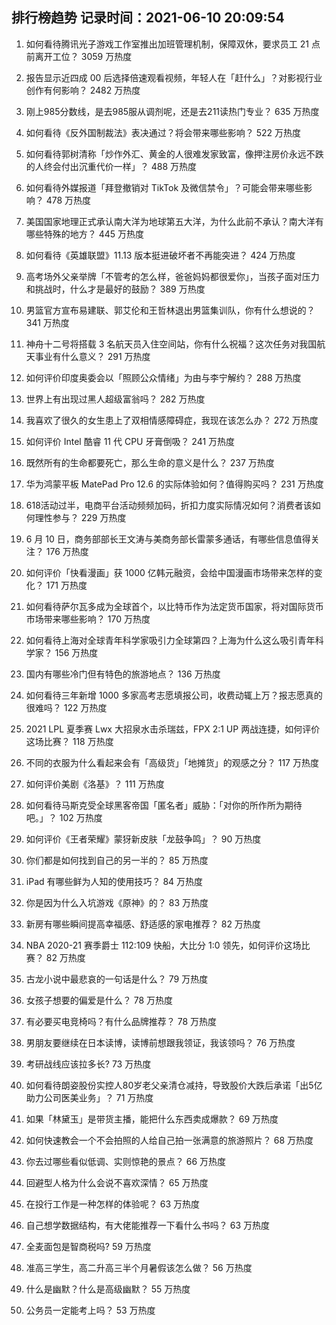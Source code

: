 
## 排行榜趋势 记录时间：2021-06-10 20:09:54
  
  1. 如何看待腾讯光子游戏工作室推出加班管理机制，保障双休，要求员工 21 点前离开工位？ 3059 万热度
    
  2. 报告显示近四成 00 后选择倍速观看视频，年轻人在「赶什么」？对影视行业创作有何影响？ 2482 万热度
    
  3. 刚上985分数线，是去985服从调剂呢，还是去211读热门专业？ 635 万热度
    
  4. 如何看待《反外国制裁法》表决通过？将会带来哪些影响？ 522 万热度
    
  5. 如何看待郭树清称「炒作外汇、黄金的人很难发家致富，像押注房价永远不跌的人终会付出沉重代价一样」？ 488 万热度
    
  6. 如何看待外媒报道「拜登撤销对 TikTok 及微信禁令」？可能会带来哪些影响？ 478 万热度
    
  7. 美国国家地理正式承认南大洋为地球第五大洋，为什么此前不承认？南大洋有哪些特殊的地方？ 445 万热度
    
  8. 如何看待《英雄联盟》11.13 版本挺进破坏者不再能突进？ 424 万热度
    
  9. 高考场外父亲举牌「不管考的怎么样，爸爸妈妈都很爱你」，当孩子面对压力和挑战时，什么才是最好的鼓励？ 389 万热度
    
  10. 男篮官方宣布易建联、郭艾伦和王哲林退出男篮集训队，你有什么想说的？ 341 万热度
    
  11. 神舟十二号将搭载 3 名航天员入住空间站，你有什么祝福？这次任务对我国航天事业有什么意义？ 291 万热度
    
  12. 如何评价印度奥委会以「照顾公众情绪」为由与李宁解约？ 288 万热度
    
  13. 世界上有出现过黑人超级富翁吗？ 282 万热度
    
  14. 我喜欢了很久的女生患上了双相情感障碍症，我现在该怎么办？ 272 万热度
    
  15. 如何评价 Intel 酷睿 11 代 CPU 牙膏倒吸？ 241 万热度
    
  16. 既然所有的生命都要死亡，那么生命的意义是什么？ 237 万热度
    
  17. 华为鸿蒙平板 MatePad Pro 12.6 的实际体验如何？值得购买吗？ 231 万热度
    
  18. 618活动过半，电商平台活动频频加码，折扣力度实际情况如何？消费者该如何理性参与？ 229 万热度
    
  19. 6 月 10 日，商务部部长王文涛与美商务部长雷蒙多通话，有哪些信息值得关注？ 176 万热度
    
  20. 如何评价「快看漫画」获 1000 亿韩元融资，会给中国漫画市场带来怎样的变化？ 171 万热度
    
  21. 如何看待萨尔瓦多成为全球首个，以比特币作为法定货币国家，将对国际货币市场带来哪些影响？ 170 万热度
    
  22. 如何看待上海对全球青年科学家吸引力全球第四？上海为什么这么吸引青年科学家？ 156 万热度
    
  23. 国内有哪些冷门但有特色的旅游地点？ 136 万热度
    
  24. 如何看待三年新增 1000 多家高考志愿填报公司，收费动辄上万？报志愿真的很难吗？ 122 万热度
    
  25. 2021 LPL 夏季赛 Lwx 大招泉水击杀瑞兹，FPX 2:1 UP 两战连捷，如何评价这场比赛？ 118 万热度
    
  26. 不同的衣服为什么看起来会有「高级货」「地摊货」的观感之分？ 117 万热度
    
  27. 如何评价美剧《洛基》？ 111 万热度
    
  28. 如何看待马斯克受全球黑客帝国「匿名者」威胁：「对你的所作所为期待吧。」？ 102 万热度
    
  29. 如何评价《王者荣耀》蒙犽新皮肤「龙鼓争鸣」？ 90 万热度
    
  30. 你们都是如何找到自己的另一半的？ 85 万热度
    
  31. iPad 有哪些鲜为人知的使用技巧？ 84 万热度
    
  32. 你是因为什么入坑游戏《原神》的？ 83 万热度
    
  33. 新房有哪些瞬间提高幸福感、舒适感的家电推荐？ 82 万热度
    
  34. NBA 2020-21 赛季爵士 112:109 快船，大比分 1:0 领先，如何评价这场比赛？ 82 万热度
    
  35. 古龙小说中最悲哀的一句话是什么？ 79 万热度
    
  36. 女孩子想要的偏爱是什么？ 78 万热度
    
  37. 有必要买电竞椅吗？有什么品牌推荐？ 78 万热度
    
  38. 男朋友要继续在日本读博，读博前想跟我领证，我该领吗？ 76 万热度
    
  39. 考研战线应该拉多长? 73 万热度
    
  40. 如何看待朗姿股份实控人80岁老父亲清仓减持，导致股价大跌后承诺「出5亿助力公司医美业务」？ 71 万热度
    
  41. 如果「林黛玉」是带货主播，能把什么东西卖成爆款？ 69 万热度
    
  42. 如何快速教会一个不会拍照的人给自己拍一张满意的旅游照片？ 68 万热度
    
  43. 你去过哪些看似低调、实则惊艳的景点？ 66 万热度
    
  44. 回避型人格为什么会说不喜欢深情？ 65 万热度
    
  45. 在投行工作是一种怎样的体验呢？ 63 万热度
    
  46. 自己想学数据结构，有大佬能推荐一下看什么书吗？ 63 万热度
    
  47. 全麦面包是智商税吗? 59 万热度
    
  48. 准高三学生，高二升高三半个月暑假该怎么做？ 56 万热度
    
  49. 什么是幽默？什么是高级幽默？ 55 万热度
    
  50. 公务员一定能考上吗？ 53 万热度
    